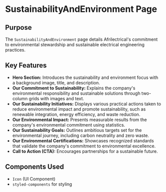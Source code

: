 # SustainabilityAndEnvironment Page

## Purpose
The `SustainabilityAndEnvironment` page details Afrilectrical's commitment to environmental stewardship and sustainable electrical engineering practices.

## Key Features
- **Hero Section:** Introduces the sustainability and environment focus with a background image, title, and description.
- **Our Commitment to Sustainability:** Explains the company's environmental responsibility and sustainable solutions through two-column grids with images and text.
- **Our Sustainability Initiatives:** Displays various practical actions taken to reduce environmental impact and promote sustainability, such as renewable integration, energy efficiency, and waste reduction.
- **Our Environmental Impact:** Presents measurable results from the company's environmental commitment using statistics.
- **Our Sustainability Goals:** Outlines ambitious targets set for the environmental journey, including carbon neutrality and zero waste.
- **Our Environmental Certifications:** Showcases recognized standards that validate the company's commitment to environmental excellence.
- **Call to Action (CTA):** Encourages partnerships for a sustainable future.

## Components Used
- `Icon` (UI Component)
- `styled-components` for styling